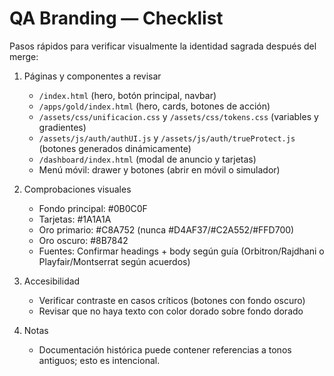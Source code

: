 # QA Branding — Checklist

Pasos rápidos para verificar visualmente la identidad sagrada después del merge:

1. Páginas y componentes a revisar
   - `/index.html` (hero, botón principal, navbar)
   - `/apps/gold/index.html` (hero, cards, botones de acción)
   - `/assets/css/unificacion.css` y `/assets/css/tokens.css` (variables y gradientes)
   - `/assets/js/auth/authUI.js` y `/assets/js/auth/trueProtect.js` (botones generados dinámicamente)
   - `/dashboard/index.html` (modal de anuncio y tarjetas)
   - Menú móvil: drawer y botones (abrir en móvil o simulador)

2. Comprobaciones visuales
   - Fondo principal: #0B0C0F
   - Tarjetas: #1A1A1A
   - Oro primario: #C8A752 (nunca #D4AF37/#C2A552/#FFD700)
   - Oro oscuro: #8B7842
   - Fuentes: Confirmar headings + body según guía (Orbitron/Rajdhani o Playfair/Montserrat según acuerdos)

3. Accesibilidad
   - Verificar contraste en casos críticos (botones con fondo oscuro)
   - Revisar que no haya texto con color dorado sobre fondo dorado

4. Notas
   - Documentación histórica puede contener referencias a tonos antiguos; esto es intencional.

